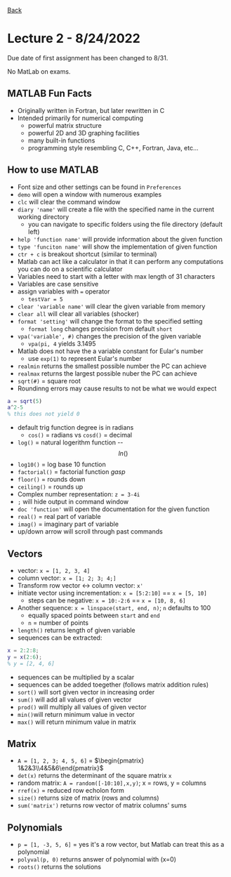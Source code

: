 [Back](../README.md)

# Lecture 2 - 8/24/2022

Due date of first assignment has been changed to 8/31.

No MatLab on exams.

## MATLAB Fun Facts
- Originally written in Fortran, but later rewritten in C
- Intended primarily for numerical computing
	- powerful matrix structure
	- powerful 2D and 3D graphing facilities
	- many built-in functions
	- programming style resembling C, C++, Fortran, Java, etc...

## How to use MATLAB
- Font size and other settings can be found in `Preferences` 
- `demo` will open a window with numerous examples
- `clc` will clear the command window
- `diary 'name'` will create a file with the specified name in the current working directory
	- you can navigate to specific folders using the file directory (default left)
- `help 'function name'` will provide information about the given function
- `type 'funciton name'` will show the implementation of given function
- `ctr + c` is breakout shortcut (similar to terminal)
- Matlab can act like a calculator in that it can perform any computations you can do on a scientific calculator
- Variables need to start with a letter with max length of 31 characters
- Variables are case sensitive
- assign variables with `=` operator
	- `testVar = 5`
- `clear 'variable name'` will clear the given variable from memory
- `clear all` will clear all variables (shocker)
- `format 'setting'` will change the format to the specified setting
	- `format long` changes precision from default `short`
- `vpa('variable', #)` changes the precision of the given variable
	- `vpa(pi, 4`  yields 3.1495
- Matlab does not have the a variable constant for Eular's number
	- use `exp(1)` to represent Eular's number
- `realmin` returns the smallest possible number the PC can achieve
- `realmax` returns the largest possible nuber the PC can achieve
- `sqrt(#)` = square root
- Roundinng errors may cause results to not be what we would expect
```matlab
a = sqrt(5)
a^2-5
% this does not yield 0
```
- default trig function degree is in radians
	- `cos()` = radians vs `cosd()` = decimal
- `log()` = natural logerithm function -- $$ln()$$
- `log10()` = log base 10 function
- `factorial()` = factorial function *gasp*
- `floor()` = rounds down
- `ceiling()` = rounds up
- Complex number representation: `z = 3-4i` 
- `;` will hide output in command window
- `doc 'function'` will open the documentation for the given function
- `real()` = real part of variable
- `imag()` = imaginary part of variable
- up/down arrow will scroll through past commands

## Vectors 
- vector: `x = [1, 2, 3, 4]`
- column vector: `x = [1; 2; 3; 4;]`
- Transform row vector <-> column vector: `x'` 
- initiate vector using incrementation: `x = [5:2:10]` == `x = [5, 10]`
	- steps can be negative: `x = 10:-2:6` == `x = [10, 8, 6]`
- Another sequence: `x = linspace(start, end, n)`;  `n` defaults to 100
	- equally spaced points between `start` and `end` 
	- `n` = number of points
- `length()` returns length of given variable
- sequences can be extracted:
```matlab
x = 2:2:8;
y = x(2:6);
% y = [2, 4, 6]
```
- sequences can be multiplied by a scalar
- sequences can be added toegether (follows matrix addition rules)
- `sort()` will sort given vector in increasing order
- `sum()` will add all values of given vector
- `prod()` will multiply all values of given vector
- `min()`will return minimum value in vector
- `max()` will return minimum value in matrix

## Matrix
- `A = [1, 2, 3; 4, 5, 6]` = $\begin{pmatrix} 1&2&3\\4&5&6\end{pmatrix}$
- `det(x)` returns the determinant of the square matrix `x` 
- random matrix: `A = random([-10:10],x,y)`; x = rows, y = columns
- `rref(x)` = reduced  row echolon form 
- `size()` returns size of matrix (rows and columns)
- `sum('matrix')` returns row vector of matrix columns' sums

## Polynomials
- `p = [1, -3, 5, 6]` = yes it's a row vector, but Matlab can treat this as a polynomial
- `polyval(p, 0)` returns answer of polynomial with \(x=0\)
- `roots()` returns the solutions